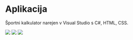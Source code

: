 # Aplikacija
Športni kalkulator narejen v Visual Studio s C#, HTML, CSS.

<img src="https://user-images.githubusercontent.com/34040140/44907095-2ae05c80-ad17-11e8-8b73-6f7a58ec54bf.PNG"> <img src="https://user-images.githubusercontent.com/34040140/44907094-2a47c600-ad17-11e8-946a-f7a2d7eda215.PNG"> <img src="https://user-images.githubusercontent.com/34040140/44907096-2ae05c80-ad17-11e8-9c35-a67206a03d97.PNG">
